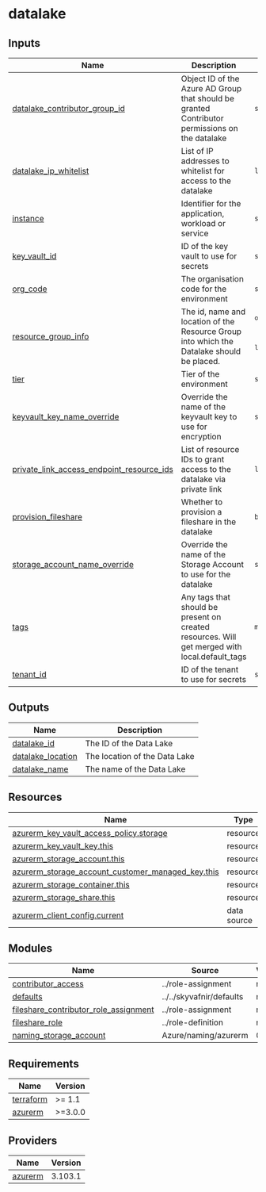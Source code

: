 # datalake

<!-- TERRAFORM_DOCS_BLOCK -->


## Inputs

| Name | Description | Type | Default | Required |
|------|-------------|------|---------|:--------:|
| <a name="input_datalake_contributor_group_id"></a> [datalake\_contributor\_group\_id](#input\_datalake\_contributor\_group\_id) | Object ID of the Azure AD Group that should be granted Contributor permissions on the datalake | `string` | n/a | yes |
| <a name="input_datalake_ip_whitelist"></a> [datalake\_ip\_whitelist](#input\_datalake\_ip\_whitelist) | List of IP addresses to whitelist for access to the datalake | `list(string)` | n/a | yes |
| <a name="input_instance"></a> [instance](#input\_instance) | Identifier for the application, workload or service | `string` | n/a | yes |
| <a name="input_key_vault_id"></a> [key\_vault\_id](#input\_key\_vault\_id) | ID of the key vault to use for secrets | `string` | n/a | yes |
| <a name="input_org_code"></a> [org\_code](#input\_org\_code) | The organisation code for the environment | `string` | n/a | yes |
| <a name="input_resource_group_info"></a> [resource\_group\_info](#input\_resource\_group\_info) | The id, name and location of the Resource Group into which the Datalake should be placed. | <pre>object({<br>    id       = optional(string)<br>    name     = string<br>    location = string<br>  })</pre> | n/a | yes |
| <a name="input_tier"></a> [tier](#input\_tier) | Tier of the environment | `string` | n/a | yes |
| <a name="input_keyvault_key_name_override"></a> [keyvault\_key\_name\_override](#input\_keyvault\_key\_name\_override) | Override the name of the keyvault key to use for encryption | `string` | `null` | no |
| <a name="input_private_link_access_endpoint_resource_ids"></a> [private\_link\_access\_endpoint\_resource\_ids](#input\_private\_link\_access\_endpoint\_resource\_ids) | List of resource IDs to grant access to the datalake via private link | `list(string)` | `[]` | no |
| <a name="input_provision_fileshare"></a> [provision\_fileshare](#input\_provision\_fileshare) | Whether to provision a fileshare in the datalake | `bool` | `false` | no |
| <a name="input_storage_account_name_override"></a> [storage\_account\_name\_override](#input\_storage\_account\_name\_override) | Override the name of the Storage Account to use for the datalake | `string` | `null` | no |
| <a name="input_tags"></a> [tags](#input\_tags) | Any tags that should be present on created resources. Will get merged with local.default\_tags | `map(string)` | `{}` | no |
| <a name="input_tenant_id"></a> [tenant\_id](#input\_tenant\_id) | ID of the tenant to use for secrets | `string` | `""` | no |

## Outputs

| Name | Description |
|------|-------------|
| <a name="output_datalake_id"></a> [datalake\_id](#output\_datalake\_id) | The ID of the Data Lake |
| <a name="output_datalake_location"></a> [datalake\_location](#output\_datalake\_location) | The location of the Data Lake |
| <a name="output_datalake_name"></a> [datalake\_name](#output\_datalake\_name) | The name of the Data Lake |

## Resources

| Name | Type |
|------|------|
| [azurerm_key_vault_access_policy.storage](https://registry.terraform.io/providers/hashicorp/azurerm/latest/docs/resources/key_vault_access_policy) | resource |
| [azurerm_key_vault_key.this](https://registry.terraform.io/providers/hashicorp/azurerm/latest/docs/resources/key_vault_key) | resource |
| [azurerm_storage_account.this](https://registry.terraform.io/providers/hashicorp/azurerm/latest/docs/resources/storage_account) | resource |
| [azurerm_storage_account_customer_managed_key.this](https://registry.terraform.io/providers/hashicorp/azurerm/latest/docs/resources/storage_account_customer_managed_key) | resource |
| [azurerm_storage_container.this](https://registry.terraform.io/providers/hashicorp/azurerm/latest/docs/resources/storage_container) | resource |
| [azurerm_storage_share.this](https://registry.terraform.io/providers/hashicorp/azurerm/latest/docs/resources/storage_share) | resource |
| [azurerm_client_config.current](https://registry.terraform.io/providers/hashicorp/azurerm/latest/docs/data-sources/client_config) | data source |

## Modules

| Name | Source | Version |
|------|--------|---------|
| <a name="module_contributor_access"></a> [contributor\_access](#module\_contributor\_access) | ../role-assignment | n/a |
| <a name="module_defaults"></a> [defaults](#module\_defaults) | ../../skyvafnir/defaults | n/a |
| <a name="module_fileshare_contributor_role_assignment"></a> [fileshare\_contributor\_role\_assignment](#module\_fileshare\_contributor\_role\_assignment) | ../role-assignment | n/a |
| <a name="module_fileshare_role"></a> [fileshare\_role](#module\_fileshare\_role) | ../role-definition | n/a |
| <a name="module_naming_storage_account"></a> [naming\_storage\_account](#module\_naming\_storage\_account) | Azure/naming/azurerm | 0.2.0 |

## Requirements

| Name | Version |
|------|---------|
| <a name="requirement_terraform"></a> [terraform](#requirement\_terraform) | >= 1.1 |
| <a name="requirement_azurerm"></a> [azurerm](#requirement\_azurerm) | >=3.0.0 |

## Providers

| Name | Version |
|------|---------|
| <a name="provider_azurerm"></a> [azurerm](#provider\_azurerm) | 3.103.1 |

<!-- /TERRAFORM_DOCS_BLOCK -->
